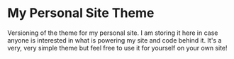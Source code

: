 # My Personal Site Theme

Versioning of the theme for my personal site. I am storing it here in case anyone is interested in what is powering my site and code behind it. It's a very, very simple theme but feel free to use it for yourself on your own site!
